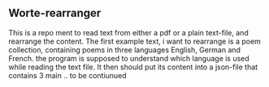 ## Worte-rearranger

This is a repo ment to read text from either a pdf or a plain text-file, and rearrange the content. The first example text, i want to rearrange is a poem collection, containing poems in three languages English, German and French. the program is supposed to understand which language is used while reading the text file. It then should put its content into a json-file that contains 3 main .. to be contiunued
